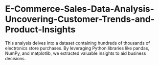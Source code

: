 # E-Commerce-Sales-Data-Analysis-Uncovering-Customer-Trends-and-Product-Insights
This analysis delves into a dataset containing hundreds of thousands of electronics store purchases. By leveraging Python libraries like pandas, NumPy, and matplotlib, we extracted valuable insights to aid business decisions.
